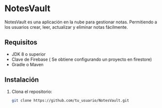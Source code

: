 # NotesVault

NotesVault es una aplicación en la nube para gestionar notas. Permitiendo a los usuarios crear, leer, actualizar y eliminar notas fácilmente.

## Requisitos

- JDK 8 o superior
- Clave de Firebase ( Se obtiene configurando un proyecto en firestore)
- Gradle o Maven 

## Instalación

1. Clona el repositorio:
   ```bash
   git clone https://github.com/tu_usuario/NotesVault.git



